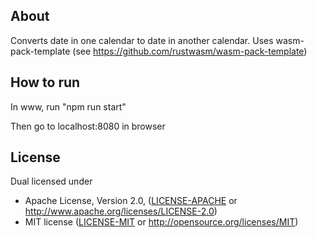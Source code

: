 ## About

Converts date in one calendar to date in another calendar. Uses wasm-pack-template (see https://github.com/rustwasm/wasm-pack-template)

## How to run

In www, run "npm run start"

Then go to localhost:8080 in browser

## License

Dual licensed under

* Apache License, Version 2.0, ([LICENSE-APACHE](LICENSE-APACHE) or http://www.apache.org/licenses/LICENSE-2.0)
* MIT license ([LICENSE-MIT](LICENSE-MIT) or http://opensource.org/licenses/MIT)
